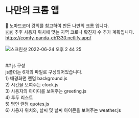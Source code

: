 # 나만의 크롬 앱
:seedling: 노마드코더 강의를 참고하여 만든 나만의 크롬 입니다. <br>
:kr: 추후 사용자 위치에 맞는 지역 코로나 확진자 수 추가 계획입니다.<br>
https://comfy-panda-eb1330.netlify.app/
<br>
<br>
![스크린샷 2022-06-24 오후 2 44 25](https://user-images.githubusercontent.com/89337508/175470425-fc4a5c1a-5908-43cb-93cc-c17e9659c758.png)


<br>
## js 구성<br>
js폴더는 6개의 파일로 구성되어있습니다.<br>
1) 배경화면 랜덤 background.js<br>
2) 시간을 보여주는 clock.js<br>
3) 사용자의 아이디를 보여주는 greeting.js<br>
4) 투두 리스트 <br>
5) 명언 랜덤 quotes.js<br>
6) 사용자 위치와, 날씨 및 날씨 아이콘을 보여주는 weather.js<br>

